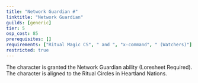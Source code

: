 ```yaml
---
title: "Network Guardian #"
linktitle: "Network Guardian"
guilds: [generic]
tier: 5
osp_cost: 85
prerequisites: []
requirements: ["Ritual Magic CS", " and ", "x-command", " (Watchers)"]
restricted: true
---
```

The character is granted the Network Guardian ability (Loresheet Required). The character is aligned to the Ritual Circles in Heartland Nations.
